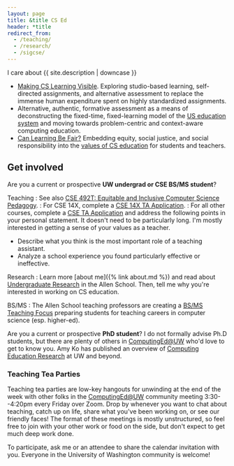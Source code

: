 ```yaml
---
layout: page
title: &title CS Ed
header: *title
redirect_from:
  - /teaching/
  - /research/
  - /sigcse/
---
```


I care about {{ site.description | downcase }}

- [Making CS Learning Visible](https://doi.org/10.1145/3304221.3319791). Exploring studio-based learning, self-directed assignments, and alternative assessment to replace the immense human expenditure spent on highly standardized assignments.
- Alternative, authentic, formative assessment as a means of deconstructing the fixed-time, fixed-learning model of the [US education system](https://computinged.wordpress.com/2020/01/27/thorndike-won-dewey-lost-the-most-important-thing-to-know-about-the-us-education-system/) and moving towards problem-centric and context-aware computing education.
- [Can Learning Be Fair?](https://youtu.be/MnRZcPeEAv0) Embedding equity, social justice, and social responsibility into the [values of CS education](https://medium.com/bits-and-behavior/21st-grand-challenges-for-computing-education-f5e937d57155) for students and teachers.

## Get involved

Are you a current or prospective **UW undergrad or CSE BS/MS student**?

Teaching
: See also [CSE 492T: Equitable and Inclusive Computer Science Pedagogy](https://courses.cs.washington.edu/courses/cse492t/).
: For CSE 14X, complete a [CSE 14X TA Application](http://courses.cs.washington.edu/courses/cse14x/ta/).
: For all other courses, complete a [CSE TA Application](https://ta.cs.washington.edu/apply/) and address the following points in your personal statement. It doesn't need to be particularly long. I'm mostly interested in getting a sense of your values as a teacher.

  - Describe what you think is the most important role of a teaching assistant.
  - Analyze a school experience you found particularly effective or ineffective.

Research
: Learn more [about me]({% link about.md %}) and read about [Undergraduate Research](https://www.cs.washington.edu/academics/ugrad/enrichment/research) in the Allen School. Then, tell me why you're interested in working on CS education.

BS/MS
: The Allen School teaching professors are creating a [BS/MS Teaching Focus](https://docs.google.com/document/d/1s_NOnBeXRqzxYkUaGz7aUbGA1fLy87sMfINpFO01Myo/preview) preparing students for teaching careers in computer science (esp. higher-ed).

Are you a current or prospective **PhD student**? I do not formally advise Ph.D students, but there are plenty of others in [ComputingEd@UW](https://computinged.uw.edu/) who'd love to get to know you. Amy Ko has published an overview of [Computing Education Research](https://faculty.washington.edu/ajko/cer) at UW and beyond.

### Teaching Tea Parties

Teaching tea parties are low-key hangouts for unwinding at the end of the week with other folks in the [ComputingEd@UW](https://computinged.uw.edu/) community meeting 3:30--4:20pm every Friday over Zoom. Drop by whenever you want to chat about teaching, catch up on life, share what you've been working on, or see our friendly faces! The format of these meetings is mostly unstructured, so feel free to join with your other work or food on the side, but don't expect to get much deep work done.

To participate, ask me or an attendee to share the calendar invitation with you. Everyone in the University of Washington community is welcome!

